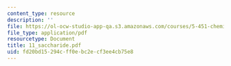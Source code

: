 ```yaml
---
content_type: resource
description: ''
file: https://ol-ocw-studio-app-qa.s3.amazonaws.com/courses/5-451-chemistry-of-biomolecules-i-fall-2005/fd20bd15294cff0ebc2ecf3ee4cb75e8_11_saccharide.pdf
file_type: application/pdf
resourcetype: Document
title: 11_saccharide.pdf
uid: fd20bd15-294c-ff0e-bc2e-cf3ee4cb75e8
---
```

